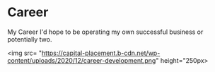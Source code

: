 # Career
My Career I'd hope to be operating my own successful business or potentially two.

<img src= "https://capital-placement.b-cdn.net/wp-content/uploads/2020/12/career-development.png" height="250px>